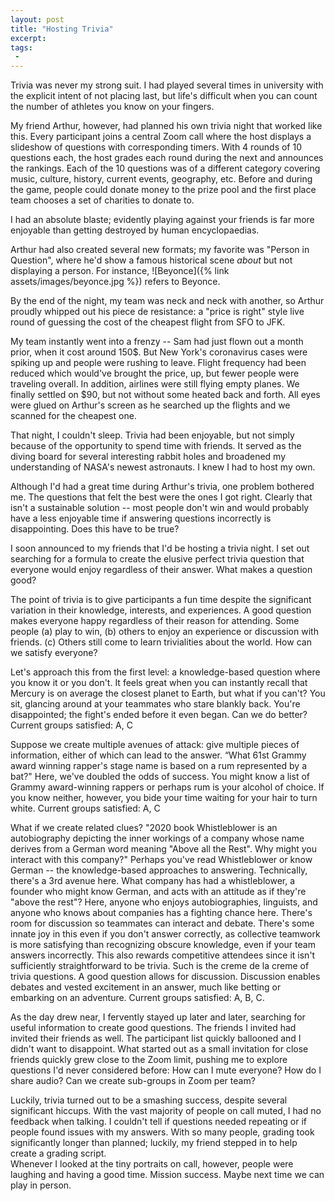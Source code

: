 ```yaml
---
layout: post
title: "Hosting Trivia"
excerpt:
tags:
 -
---
```


Trivia was never my strong suit. I had played several times in university with the explicit intent of not placing last,
but life's difficult when you can count the number of athletes you know on your fingers.

My friend Arthur, however, had planned his own trivia night that worked like this. Every participant joins a central
Zoom call where the host displays a slideshow of questions with corresponding timers. With 4 rounds of 10 questions each,
the host grades each round during the next and announces the rankings. Each of the 10 questions was of a different category
covering music, culture, history, current events, geography, etc. Before and during
the game, people could donate money to the prize pool and the first place team chooses a set of charities to donate to.

I had an absolute blaste; evidently playing against your friends is far more enjoyable than getting destroyed by human encyclopaedias.

Arthur had also created several new formats; my favorite was "Person in Question", where he'd show a famous
historical scene *about* but not displaying a person. For instance, 
![Beyonce]({% link assets/images/beyonce.jpg %})
refers to Beyonce.

By the end of the night, my team was neck and neck with another, so Arthur proudly whipped out his piece de resistance:
a "price is right" style live round of guessing the cost of the cheapest flight from SFO to JFK.

My team instantly went into a frenzy -- Sam had just flown out a month prior, when it cost around 150$. But New York's coronavirus
cases were spiking up and people were rushing to leave. Flight frequency had been reduced which would've brought
the price, up, but fewer people were traveling overall. In addition, airlines were still flying empty planes.
We finally settled on $90, but not without some heated back and forth. All eyes were glued on Arthur's screen
as he searched up the flights and we scanned for the cheapest one.

That night, I couldn't sleep. Trivia had been enjoyable, but not simply because of the opportunity to spend time
with friends. It served as the diving board for several interesting rabbit holes and broadened my understanding of
NASA's newest astronauts. I knew I had to host my own.

Although I'd had a great time during Arthur's trivia, one problem bothered me. The questions that felt the best were the ones I got right. Clearly that isn't a sustainable solution -- most people don't win and would probably have a less enjoyable time if answering questions incorrectly is disappointing. Does this have to be true? 

I soon announced to my friends that I'd be hosting a trivia night. I set out searching for a formula to create the elusive perfect trivia question that everyone would enjoy regardless of their answer. What makes a question good?

The point of trivia is to give participants a fun time despite the significant variation in their knowledge, interests, and experiences. A good question makes everyone happy regardless of their reason for attending. Some people (a) play to win, (b) others to enjoy an experience or discussion with friends. (c) Others still come to learn trivialities about the world. How can we satisfy everyone? 

Let's approach this from the first level: a knowledge-based question where you know it or you don't. It feels great when you can instantly recall that Mercury is on average the closest planet to Earth, but what if you can't? You sit, glancing around at your teammates who stare blankly back. You're disappointed; the fight's ended before it even began. Can we do better?
Current groups satisfied: A, C

Suppose we create multiple avenues of attack: give multiple pieces of information, either of which can lead to the answer. “What 61st Grammy award winning rapper's stage name is based on a rum represented by a bat?" Here, we've doubled the odds of success. You might know a list of Grammy award-winning rappers or perhaps rum is your alcohol of choice. If you know neither, however, you bide your time waiting for your hair to turn white.
Current groups satisfied: A, C

What if we create related clues? "2020 book Whistleblower is an autobiography depicting the inner workings of a company whose name derives from a German word meaning "Above all the Rest". Why might you interact with this company?" Perhaps you've read Whistleblower or know German -- the knowledge-based approaches to answering. Technically, there's a 3rd avenue here. What company has had a whistleblower, a founder who might know German, and acts with an attitude as if they're "above the rest"? Here, anyone who enjoys autobiographies, linguists, and anyone who knows about companies has a fighting chance here. There's room for discussion so teammates can interact and debate. There's some innate joy in this even if you don't answer correctly, as collective teamwork is more satisfying than recognizing obscure knowledge, even if your team answers incorrectly. This also rewards competitive attendees since it isn't sufficiently straightforward to be trivia. Such is the creme de la creme of trivia questions. A good question allows for discussion. Discussion enables debates and vested excitement in an answer, much like betting or embarking on an adventure. 
Current groups satisfied: A, B, C.

As the day drew near, I fervently stayed up later and later, searching for useful information to create good questions. The friends I invited had invited their friends as well. The participant list quickly ballooned and I didn't want to disappoint. What started out as a small invitation for close friends quickly grew close to the Zoom limit, pushing me to explore questions I'd never considered before: How can I mute everyone? How do I share audio? Can we create sub-groups in Zoom per team? 

Luckily, trivia turned out to be a smashing success, despite several significant hiccups. With the vast majority of people on call muted, I had no feedback when talking. I couldn't tell if questions needed repeating or if people found issues with my answers. With so many people, grading took significantly longer than planned; luckily, my friend stepped in to help create a grading script.  
Whenever I looked at the tiny portraits on call, however, people were laughing and having a good time. Mission success. Maybe next time we can play in person. 
